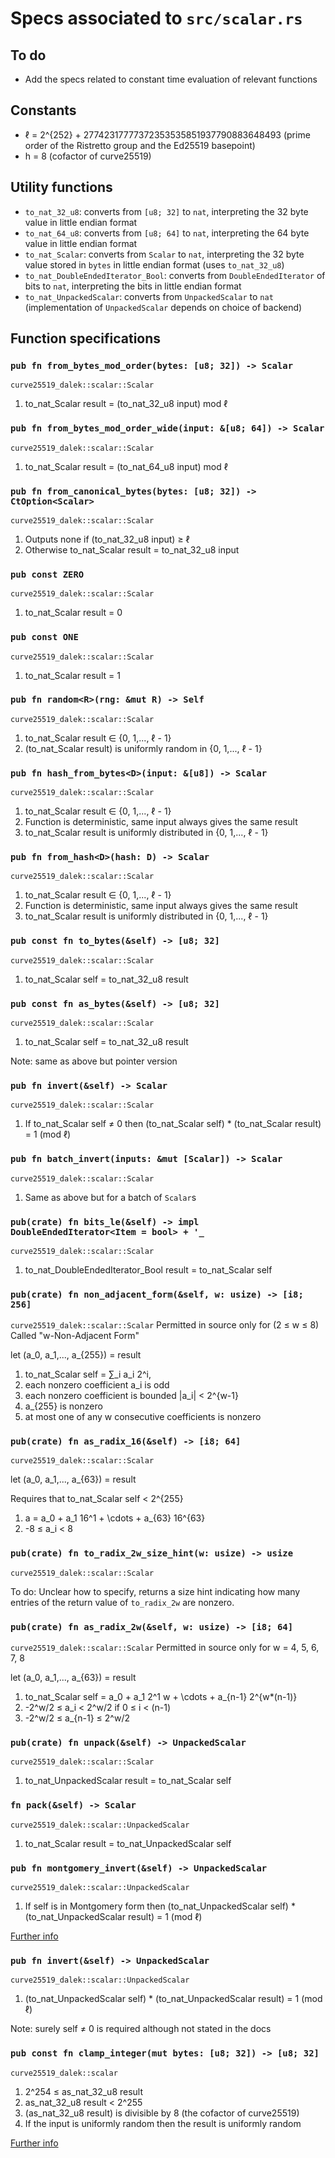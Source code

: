 # Specs associated to `src/scalar.rs`

## To do

- Add the specs related to constant time evaluation of relevant functions

## Constants

- ℓ = 2^{252} + 27742317777372353535851937790883648493 (prime order of the Ristretto group and the Ed25519 basepoint)
- h = 8 (cofactor of curve25519)

## Utility functions

- `to_nat_32_u8`: converts from `[u8; 32]` to `nat`, interpreting the 32 byte value in little endian format
- `to_nat_64_u8`: converts from `[u8; 64]` to `nat`, interpreting the 64 byte value in little endian format
- `to_nat_Scalar`: converts from `Scalar` to `nat`, interpreting the 32 byte value stored in `bytes` in little endian format (uses `to_nat_32_u8`)
- `to_nat_DoubleEndedIterator_Bool`: converts from `DoubleEndedIterator` of bits to `nat`, interpreting the bits in little endian format
- `to_nat_UnpackedScalar`: converts from `UnpackedScalar` to `nat` (implementation of `UnpackedScalar` depends on choice of backend)

## Function specifications

### `pub fn from_bytes_mod_order(bytes: [u8; 32]) -> Scalar`
`curve25519_dalek::scalar::Scalar`

1. to_nat_Scalar result = (to_nat_32_u8 input) mod ℓ

### `pub fn from_bytes_mod_order_wide(input: &[u8; 64]) -> Scalar`
`curve25519_dalek::scalar::Scalar`

1. to_nat_Scalar result = (to_nat_64_u8 input) mod ℓ

### `pub fn from_canonical_bytes(bytes: [u8; 32]) -> CtOption<Scalar>`
`curve25519_dalek::scalar::Scalar`

1. Outputs none if (to_nat_32_u8 input) ≥ ℓ
2. Otherwise to_nat_Scalar result = to_nat_32_u8 input

### `pub const ZERO`
`curve25519_dalek::scalar::Scalar`

1. to_nat_Scalar result = 0

### `pub const ONE`
`curve25519_dalek::scalar::Scalar`

1. to_nat_Scalar result = 1

### `pub fn random<R>(rng: &mut R) -> Self`
`curve25519_dalek::scalar::Scalar`

1. to_nat_Scalar result ∈ {0, 1,..., ℓ - 1}
2. (to_nat_Scalar result) is uniformly random in {0, 1,..., ℓ - 1}

### `pub fn hash_from_bytes<D>(input: &[u8]) -> Scalar`
`curve25519_dalek::scalar::Scalar`

1. to_nat_Scalar result ∈ {0, 1,..., ℓ - 1}
2. Function is deterministic, same input always gives the same result
3. to_nat_Scalar result is uniformly distributed in {0, 1,..., ℓ - 1}

### `pub fn from_hash<D>(hash: D) -> Scalar`
`curve25519_dalek::scalar::Scalar`

1. to_nat_Scalar result ∈ {0, 1,..., ℓ - 1}
2. Function is deterministic, same input always gives the same result
3. to_nat_Scalar result is uniformly distributed in {0, 1,..., ℓ - 1}

### `pub const fn to_bytes(&self) -> [u8; 32]`
`curve25519_dalek::scalar::Scalar`

1. to_nat_Scalar self = to_nat_32_u8 result

### `pub const fn as_bytes(&self) -> [u8; 32]`
`curve25519_dalek::scalar::Scalar`

1. to_nat_Scalar self = to_nat_32_u8 result 

Note: same as above but pointer version

### `pub fn invert(&self) -> Scalar`
`curve25519_dalek::scalar::Scalar`

1. If to_nat_Scalar self ≠ 0 then (to_nat_Scalar self) * (to_nat_Scalar result) = 1 (mod ℓ)

### `pub fn batch_invert(inputs: &mut [Scalar]) -> Scalar`
`curve25519_dalek::scalar::Scalar`

1. Same as above but for a batch of `Scalar`s

### `pub(crate) fn bits_le(&self) -> impl DoubleEndedIterator<Item = bool> + '_`
`curve25519_dalek::scalar::Scalar`

1. to_nat_DoubleEndedIterator_Bool result = to_nat_Scalar self

### `pub(crate) fn non_adjacent_form(&self, w: usize) -> [i8; 256]`
`curve25519_dalek::scalar::Scalar`
Permitted in source only for (2 ≤ w ≤ 8)
Called "w-Non-Adjacent Form"

let (a_0, a_1,..., a_{255}) = result

1. to_nat_Scalar self = ∑_i a_i 2^i,
2. each nonzero coefficient a_i is odd
3. each nonzero coefficient is bounded |a_i| < 2^{w-1}
4. a_{255} is nonzero
5. at most one of any w consecutive coefficients is nonzero

### `pub(crate) fn as_radix_16(&self) -> [i8; 64]`
`curve25519_dalek::scalar::Scalar`

let (a_0, a_1,..., a_{63}) = result

Requires that to_nat_Scalar self < 2^{255}
1. a = a_0 + a_1 16^1 + \cdots + a_{63} 16^{63}
2. -8 ≤ a_i < 8

### `pub(crate) fn to_radix_2w_size_hint(w: usize) -> usize`
`curve25519_dalek::scalar::Scalar`

To do: Unclear how to specify, returns a size hint indicating how many entries
of the return value of `to_radix_2w` are nonzero.

### `pub(crate) fn as_radix_2w(&self, w: usize) -> [i8; 64]`
`curve25519_dalek::scalar::Scalar`
Permitted in source only for w = 4, 5, 6, 7, 8

let (a_0, a_1,..., a_{63}) = result

1. to_nat_Scalar self = a_0 + a_1 2^1 w + \cdots + a_{n-1} 2^{w*(n-1)}
2. -2^w/2 ≤ a_i < 2^w/2 if 0 ≤ i < (n-1)
3. -2^w/2 ≤ a_{n-1} ≤ 2^w/2

### `pub(crate) fn unpack(&self) -> UnpackedScalar`
`curve25519_dalek::scalar::Scalar`

1. to_nat_UnpackedScalar result = to_nat_Scalar self

### `fn pack(&self) -> Scalar`
`curve25519_dalek::scalar::UnpackedScalar`

1. to_nat_Scalar result = to_nat_UnpackedScalar self

### `pub fn montgomery_invert(&self) -> UnpackedScalar`
`curve25519_dalek::scalar::UnpackedScalar`

1. If self is in Montgomery form then (to_nat_UnpackedScalar self) * (to_nat_UnpackedScalar result) = 1 (mod ℓ) 

[Further info](https://briansmith.org/ecc-inversion-addition-chains-01#curve25519_scalar_inversion)

### `pub fn invert(&self) -> UnpackedScalar`
`curve25519_dalek::scalar::UnpackedScalar`

1. (to_nat_UnpackedScalar self) * (to_nat_UnpackedScalar result) = 1 (mod ℓ) 

Note: surely self ≠ 0 is required although not stated in the docs

### `pub const fn clamp_integer(mut bytes: [u8; 32]) -> [u8; 32]`
`curve25519_dalek::scalar`

1. 2^254 ≤ as_nat_32_u8 result
2. as_nat_32_u8 result < 2^255
3. (as_nat_32_u8 result) is divisible by 8 (the cofactor of curve25519)
4. If the input is uniformly random then the result is uniformly random

[Further info](https://neilmadden.blog/2020/05/28/whats-the-curve25519-clamping-all-about/)

